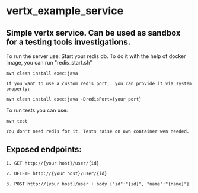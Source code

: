 # vertx_example_service

<h2>Simple vertx service. Can be used as sandbox for a testing tools investigations.</h2>

To run the server use:
    Start your redis db.
    To do it with the help of docker image, you can run "redis_start.sh"
    
    mvn clean install exec:java
    
    If you want to use a custom redis port,  you can provide it via system property:
    
    mvn clean install exec:java -DredisPort={your port}
    
To run tests you can use:

    mvn test

    You don't need redis for it. Tests raise on own container wen needed.

<h2>Exposed endpoints:</h2>
    
    1. GET http://{your host}/user/{id}
    
    2. DELETE http://{your host}/user/{id}
    
    3. POST http://{your host}/user + body {"id":"{id}", "name":"{name}"}
        
